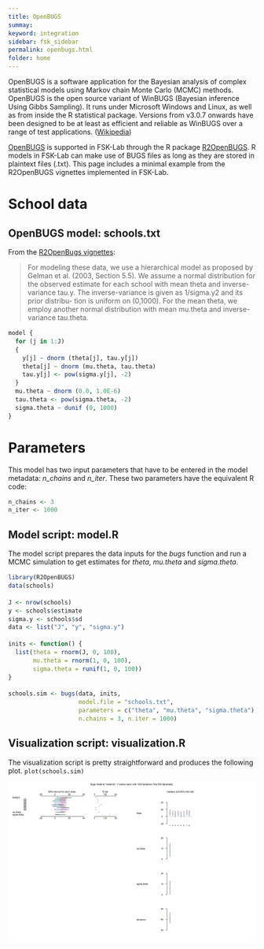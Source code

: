 ```yaml
---
title: OpenBUGS
summay:
keyword: integration
sidebar: fsk_sidebar
permalink: openbugs.html
folder: home
---
```


OpenBUGS is a software application for the Bayesian analysis of complex statistical models using Markov chain Monte Carlo (MCMC) methods. OpenBUGS is the open source variant of WinBUGS (Bayesian inference Using Gibbs Sampling). It runs under Microsoft Windows and Linux, as well as from inside the R statistical package. Versions from v3.0.7 onwards have been designed to be at least as efficient and reliable as WinBUGS over a range of test applications. ([Wikipedia](https://en.wikipedia.org/wiki/OpenBUGS))

[OpenBUGS](http://www.openbugs.net/w/FrontPage) is supported in FSK-Lab through the R package [R2OpenBUGS](https://cran.r-project.org/web/packages/R2OpenBUGS/index.html). R models in FSK-Lab can make use of BUGS files as long as they are stored in plaintext files (.txt). This page includes a minimal example from the R2OpenBUGS vignettes implemented in FSK-Lab.

# School data

## OpenBUGS model: schools.txt

From the [R2OpenBugs vignettes](https://cran.r-project.org/web/packages/R2OpenBUGS/vignettes/R2OpenBUGS.pdf):
> For modeling these data, we use a hierarchical model as proposed by Gelman et al. (2003, Section 5.5). We assume a normal distribution for the observed estimate for each school with mean theta and inverse-variance tau.y. The inverse-variance is given as 1/sigma.y2 and its prior distribu- tion is uniform on (0,1000). For the mean theta, we employ another normal distribution with mean mu.theta and inverse-variance tau.theta.

```R
model {
  for (j in 1:J)
  {
    y[j] ~ dnorm (theta[j], tau.y[j])
    theta[j] ~ dnorm (mu.theta, tau.theta)
    tau.y[j] <- pow(sigma.y[j], -2)
  }
  mu.theta ~ dnorm (0.0, 1.0E-6)
  tau.theta <- pow(sigma.theta, -2)
  sigma.theta ~ dunif (0, 1000)
}
```

# Parameters
This model has two input parameters that have to be entered in the model metadata: *n_chains* and *n_iter*. These two parameters have the equivalent R code:
```R
n_chains <- 3
n_iter <- 1000
```

## Model script: model.R
The model script prepares the data inputs for the *bugs* function and run a MCMC simulation to get estimates for *theta*, *mu.theta* and *sigma.theta*.

```R
library(R2OpenBUGS)
data(schools)

J <- nrow(schools)
y <- schools$estimate
sigma.y <- schools$sd
data <- list("J", "y", "sigma.y")

inits <- function() {
  list(theta = rnorm(J, 0, 100),
       mu.theta = rnorm(1, 0, 100),
       sigma.theta = runif(1, 0, 100))
}

schools.sim <- bugs(data, inits,
                    model.file = "schools.txt",
                    parameters = c("theta", "mu.theta", "sigma.theta"),
                    n.chains = 3, n.iter = 1000)
```

## Visualization script: visualization.R
The visualization script is pretty straightforward and produces the following plot.
`plot(schools.sim)`

![](assets/schooldata.png)
